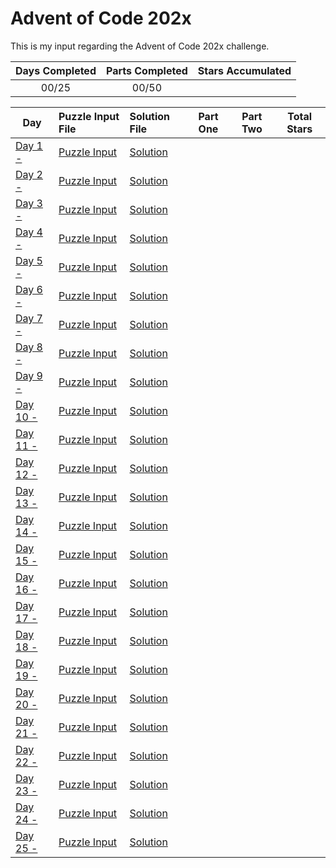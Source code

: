 # Advent of Code 202x
This is my input regarding the Advent of Code 202x challenge.

<!-- Mark done as :star: -->

| Days Completed | Parts Completed | Stars Accumulated |
| :------------: | :-------------: | :---------------: |
| 00/25          | 00/50           |                   |

| Day                                               | Puzzle Input File         | Solution File           | Part One | Part Two | Total Stars   |
| ------------------------------------------------- | :------------------------ | :---------------------- | :------: | :------: | :-----------: |
| [Day 1 - ][DAY_1]                                 | [Puzzle Input][PUZZLE_1]  | [Solution][SOLUTION_1]  |    |    |   |
| [Day 2 - ][DAY_2]                                 | [Puzzle Input][PUZZLE_2]  | [Solution][SOLUTION_2]  |    |    |   |
| [Day 3 - ][DAY_3]                                 | [Puzzle Input][PUZZLE_3]  | [Solution][SOLUTION_3]  |    |    |   |
| [Day 4 - ][DAY_4]                                 | [Puzzle Input][PUZZLE_4]  | [Solution][SOLUTION_4]  |    |    |   |
| [Day 5 - ][DAY_5]                                 | [Puzzle Input][PUZZLE_5]  | [Solution][SOLUTION_5]  |    |    |   |
| [Day 6 - ][DAY_6]                                 | [Puzzle Input][PUZZLE_6]  | [Solution][SOLUTION_6]  |    |    |   |
| [Day 7 - ][DAY_7]                                 | [Puzzle Input][PUZZLE_7]  | [Solution][SOLUTION_7]  |    |    |   |
| [Day 8 - ][DAY_8]                                 | [Puzzle Input][PUZZLE_8]  | [Solution][SOLUTION_8]  |    |    |   |
| [Day 9 - ][DAY_9]                                 | [Puzzle Input][PUZZLE_9]  | [Solution][SOLUTION_9]  |    |    |   |
| [Day 10 - ][DAY_10]                               | [Puzzle Input][PUZZLE_10] | [Solution][SOLUTION_10] |    |    |   |
| [Day 11 - ][DAY_11]                               | [Puzzle Input][PUZZLE_11] | [Solution][SOLUTION_11] |    |    |   |
| [Day 12 - ][DAY_12]                               | [Puzzle Input][PUZZLE_12] | [Solution][SOLUTION_12] |    |    |   |
| [Day 13 - ][DAY_13]                               | [Puzzle Input][PUZZLE_13] | [Solution][SOLUTION_13] |    |    |   |
| [Day 14 - ][DAY_14]                               | [Puzzle Input][PUZZLE_14] | [Solution][SOLUTION_14] |    |    |   |
| [Day 15 - ][DAY_15]                               | [Puzzle Input][PUZZLE_15] | [Solution][SOLUTION_15] |    |    |   |
| [Day 16 - ][DAY_16]                               | [Puzzle Input][PUZZLE_16] | [Solution][SOLUTION_16] |    |    |   |
| [Day 17 - ][DAY_17]                               | [Puzzle Input][PUZZLE_17] | [Solution][SOLUTION_17] |    |    |   |
| [Day 18 - ][DAY_18]                               | [Puzzle Input][PUZZLE_18] | [Solution][SOLUTION_18] |    |    |   |
| [Day 19 - ][DAY_19]                               | [Puzzle Input][PUZZLE_19] | [Solution][SOLUTION_19] |    |    |   |
| [Day 20 - ][DAY_20]                               | [Puzzle Input][PUZZLE_20] | [Solution][SOLUTION_20] |    |    |   |
| [Day 21 - ][DAY_21]                               | [Puzzle Input][PUZZLE_21] | [Solution][SOLUTION_21] |    |    |   |
| [Day 22 - ][DAY_22]                               | [Puzzle Input][PUZZLE_22] | [Solution][SOLUTION_22] |    |    |   |
| [Day 23 - ][DAY_23]                               | [Puzzle Input][PUZZLE_23] | [Solution][SOLUTION_23] |    |    |   |
| [Day 24 - ][DAY_24]                               | [Puzzle Input][PUZZLE_24] | [Solution][SOLUTION_24] |    |    |   |
| [Day 25 - ][DAY_25]                               | [Puzzle Input][PUZZLE_25] | [Solution][SOLUTION_25] |    |    |   |

<!-- Link to the days in Advent of Code -->
[DAY_1]:  https://adventofcode.com/202x/day/1
[DAY_2]:  https://adventofcode.com/202x/day/2
[DAY_3]:  https://adventofcode.com/202x/day/3
[DAY_4]:  https://adventofcode.com/202x/day/4
[DAY_5]:  https://adventofcode.com/202x/day/5
[DAY_6]:  https://adventofcode.com/202x/day/6
[DAY_7]:  https://adventofcode.com/202x/day/7
[DAY_8]:  https://adventofcode.com/202x/day/8
[DAY_9]:  https://adventofcode.com/202x/day/9
[DAY_10]: https://adventofcode.com/202x/day/10
[DAY_11]: https://adventofcode.com/202x/day/11
[DAY_12]: https://adventofcode.com/202x/day/12
[DAY_13]: https://adventofcode.com/202x/day/13
[DAY_14]: https://adventofcode.com/202x/day/14
[DAY_15]: https://adventofcode.com/202x/day/15
[DAY_16]: https://adventofcode.com/202x/day/16
[DAY_17]: https://adventofcode.com/202x/day/17
[DAY_18]: https://adventofcode.com/202x/day/18
[DAY_19]: https://adventofcode.com/202x/day/19
[DAY_20]: https://adventofcode.com/202x/day/20
[DAY_21]: https://adventofcode.com/202x/day/21
[DAY_22]: https://adventofcode.com/202x/day/22
[DAY_23]: https://adventofcode.com/202x/day/23
[DAY_24]: https://adventofcode.com/202x/day/24
[DAY_25]: https://adventofcode.com/202x/day/25

<!-- Link to the local Solution File -->
[SOLUTION_1]:  Day%201/Day%201%20-%20
[SOLUTION_2]:  Day%202/Day%202%20-%20
[SOLUTION_3]:  Day%203/Day%203%20-%20
[SOLUTION_4]:  Day%204/Day%204%20-%20
[SOLUTION_5]:  Day%205/Day%205%20-%20
[SOLUTION_6]:  Day%206/Day%206%20-%20
[SOLUTION_7]:  Day%207/Day%207%20-%20
[SOLUTION_8]:  Day%208/Day%208%20-%20
[SOLUTION_9]:  Day%209/Day%209%20-%20
[SOLUTION_10]: Day%2010/Day%2010%20-%20
[SOLUTION_11]: Day%2011/Day%2011%20-%20
[SOLUTION_12]: Day%2012/Day%2012%20-%20
[SOLUTION_13]: Day%2013/Day%2013%20-%20
[SOLUTION_14]: Day%2014/Day%2014%20-%20
[SOLUTION_15]: Day%2015/Day%2015%20-%20
[SOLUTION_16]: Day%2016/Day%2016%20-%20
[SOLUTION_17]: Day%2017/Day%2017%20-%20
[SOLUTION_18]: Day%2018/Day%2018%20-%20
[SOLUTION_19]: Day%2019/Day%2019%20-%20
[SOLUTION_20]: Day%2020/Day%2020%20-%20
[SOLUTION_21]: Day%2022/Day%2021%20-%20
[SOLUTION_22]: Day%2022/Day%2022%20-%20
[SOLUTION_23]: Day%2023/Day%2023%20-%20
[SOLUTION_24]: Day%2024/Day%2024%20-%20
[SOLUTION_25]: Day%2025/Day%2025%20-%20

<!-- Link to the local Puzzle Input File -->
[PUZZLE_1]:  Day%201/
[PUZZLE_2]:  Day%202/
[PUZZLE_3]:  Day%203/
[PUZZLE_4]:  Day%204/
[PUZZLE_5]:  Day%205/
[PUZZLE_6]:  Day%206/
[PUZZLE_7]:  Day%207/
[PUZZLE_8]:  Day%208/
[PUZZLE_9]:  Day%209/
[PUZZLE_10]: Day%2010
[PUZZLE_11]: Day%2011
[PUZZLE_12]: Day%2012
[PUZZLE_13]: Day%2013
[PUZZLE_14]: Day%2014
[PUZZLE_15]: Day%2015
[PUZZLE_16]: Day%2016
[PUZZLE_17]: Day%2017/
[PUZZLE_18]: Day%2018/
[PUZZLE_19]: Day%2019/
[PUZZLE_20]: Day%2020/
[PUZZLE_21]: Day%2021/
[PUZZLE_22]: Day%2022/
[PUZZLE_23]: Day%2023/
[PUZZLE_24]: Day%2024/
[PUZZLE_25]: Day%2025/
